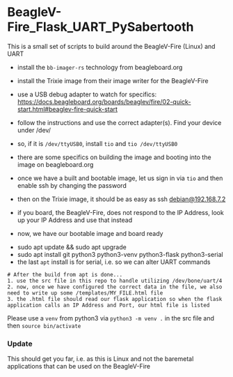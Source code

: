 # BeagleV-Fire_Flask_UART_PySabertooth
This is a small set of scripts to build around the BeagleV-Fire (Linux) and UART

- install the `bb-imager-rs` technology from beagleboard.org
- install the Trixie image from their image writer for the BeagleV-Fire
- use a USB debug adapter to watch for specifics: https://docs.beagleboard.org/boards/beaglev/fire/02-quick-start.html#beaglev-fire-quick-start
- follow the instructions and use the correct adapter(s). Find your device under /dev/
- so, if it is `/dev/ttyUSB0`, install `tio` and `tio /dev/ttyUSB0`

- there are some specifics on building the image and booting into the image on beagleboard.org
- once we have a built and bootable image, let us sign in via `tio` and then enable ssh by changing the password
- then on the Trixie image, it should be as easy as ssh debian@192.168.7.2
- if you board, the BeagleV-Fire, does not respond to the IP Address, look up your IP Address and use that instead

- now, we have our bootable image and board ready
* sudo apt update && sudo apt upgrade
* sudo apt install git python3 python3-venv python3-flask python3-serial
* the last `apt` install is for serial, i.e. so we can alter UART commands

```
# After the build from apt is done...
1. use the src file in this repo to handle utilizing /dev/bone/uart/4
2. now, once we have configured the correct data in the file, we also need to write up some /templates/MY_FILE.html file
3. the .html file should read our flask application so when the flask application calls an IP Address and Port, our html file is listed
```

Please use a `venv` from python3 via `python3 -m venv .` in the src file and then `source bin/activate`

### Update
This should get you far, i.e. as this is Linux and not the baremetal applications that can be used on the BeagleV-Fire
